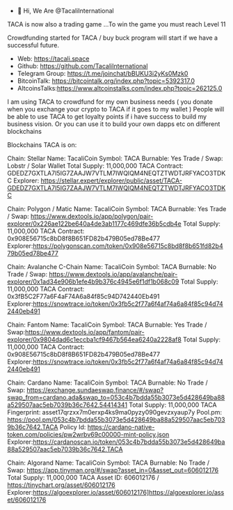 - 👋 Hi, We Are @TacaliInternational

TACA is now also a trading game ...To win the game you must reach Level 11

Crowdfunding started for TACA / buy buck program will start if we have a successful future.

- Web: https://tacali.space
- Github: https://github.com/TacaliInternational
- Telegram Group: https://t.me/joinchat/bBUKU3i2yKs0Mzk0
- BitcoinTalk: https://bitcointalk.org/index.php?topic=5392317.0
- AltcoinsTalks:https://www.altcoinstalks.com/index.php?topic=262125.0




I am using TACA to crowdfund for my own business needs ( you donate when you exchange your crypto to TACA if it goes to my wallet )
People will be able to use TACA to get loyalty points if i have success to build my business vision. 
Or you can use it to build your own dapps etc on different blockchains

Blockchains TACA is on:

Chain: Stellar
Name: TacaliCoin
Symbol: TACA
Burnable: Yes
Trade / Swap: Lobstr / Solar Wallet
Total Supply: 11,000,000 TACA
Contract: GDEDZ7GXTLA7I5IG7ZAAJW7VTLM7IWQIQM4NEQTZTWDTJRFYACO3TDKC
Explorer: https://stellar.expert/explorer/public/asset/TACA-GDEDZ7GXTLA7I5IG7ZAAJW7VTLM7IWQIQM4NEQTZTWDTJRFYACO3TDKC

Chain: Polygon / Matic
Name: TacaliCoin
Symbol: TACA
Burnable: Yes
Trade / Swap: https://www.dextools.io/app/polygon/pair-explorer/0x226ae122be640a4de3ab1177c469dfe36b5cdb4e
Total Supply: 11,000,000 TACA
Contract: 0x908E56715c8bD8f8B651FD82b479B05ed78Be477
Explorer:https://polygonscan.com/token/0x908e56715c8bd8f8b651fd82b479b05ed78be477

Chain: Avalanche C-Chain
Name: TacaliCoin
Symbol: TACA
Burnable: No
Trade / Swap: https://www.dextools.io/app/avalanche/pair-explorer/0x1ad34e906b1efe4b9b376c4945e6f1df1b068c09
Total Supply: 11,000,000 TACA
Contract: 0x3fB5C2F77a6F4aF74A6a84f85c94D742440Eb491
Explorer:https://snowtrace.io/token/0x3fb5c2f77a6f4af74a6a84f85c94d742440eb491


Chain: Fantom
Name: TacaliCoin
Symbol: TACA
Burnable: Yes
Trade / Swap:https://www.dextools.io/app/fantom/pair-explorer/0x9804dad6c1eccba1cf9467b564ea6240a2228af8
Total Supply: 11,000,000 TACA
Contract: 0x908E56715c8bD8f8B651FD82b479B05ed78Be477
Explorer:https://snowtrace.io/token/0x3fb5c2f77a6f4af74a6a84f85c94d742440eb491



Chain: Cardano
Name: TacaliCoin
Symbol: TACA
Burnable: No
Trade / Swap: https://exchange.sundaeswap.finance/#/swap?swap_from=cardano.ada&swap_to=053c4b7bdda55b3073e5d428649ba88a529507aac5eb7039b36c7642.54414341
Total Supply: 11,000,000 TACA
Fingerprint: asset17qrzxx7m0erxp4ks9ma0pyzy090gevzxyaup7y
Pool.pm: https://pool.pm/053c4b7bdda55b3073e5d428649ba88a529507aac5eb7039b36c7642.TACA
Policy Id: https://cardano-native-token.com/policies/pw2wrbv69c00000-mint-policy.json
Explorer:https://cardanoscan.io/token/053c4b7bdda55b3073e5d428649ba88a529507aac5eb7039b36c7642.TACA


Chain: Algorand
Name: TacaliCoin
Symbol: TACA
Burnable: No
Trade / Swap: https://app.tinyman.org/#/swap?asset_in=0&asset_out=606012176
Total Supply: 11,000,000 TACA
Asset ID: 606012176 / https://tinychart.org/asset/606012176
Explorer:https://algoexplorer.io/asset/606012176]https://algoexplorer.io/asset/606012176




<!---
TacaliInternational/TacaliInternational is a ✨ special ✨ repository because its `README.md` (this file) appears on your GitHub profile.
You can click the Preview link to take a look at your changes.
--->
